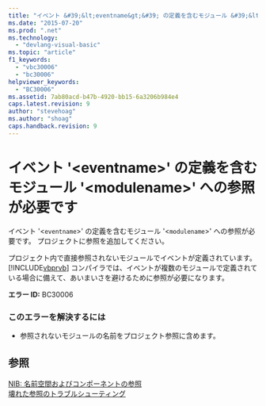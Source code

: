 ```yaml
---
title: "イベント &#39;&lt;eventname&gt;&#39; の定義を含むモジュール &#39;&lt;modulename&gt;&#39; への参照が必要です | Microsoft Docs"
ms.date: "2015-07-20"
ms.prod: ".net"
ms.technology: 
  - "devlang-visual-basic"
ms.topic: "article"
f1_keywords: 
  - "vbc30006"
  - "bc30006"
helpviewer_keywords: 
  - "BC30006"
ms.assetid: 7ab80acd-b47b-4920-bb15-6a3206b984e4
caps.latest.revision: 9
author: "stevehoag"
ms.author: "shoag"
caps.handback.revision: 9
---
```

# イベント &#39;&lt;eventname&gt;&#39; の定義を含むモジュール &#39;&lt;modulename&gt;&#39; への参照が必要です
イベント '\<`eventname`\>' の定義を含むモジュール '\<`modulename`\>' への参照が必要です。 プロジェクトに参照を追加してください。  
  
 プロジェクト内で直接参照されないモジュールでイベントが定義されています。[!INCLUDE[vbprvb](../../csharp/programming-guide/concepts/linq/includes/vbprvb-md.md)] コンパイラでは、イベントが複数のモジュールで定義されている場合に備えて、あいまいさを避けるために参照が必要になります。  
  
 **エラー ID:** BC30006  
  
### このエラーを解決するには  
  
-   参照されないモジュールの名前をプロジェクト参照に含めます。  
  
## 参照  
 [NIB: 名前空間およびコンポーネントの参照](http://msdn.microsoft.com/ja-jp/568fa759-796b-44cd-bf5e-1cf8de6e38fd)   
 [壊れた参照のトラブルシューティング](/visual-studio/ide/troubleshooting-broken-references)